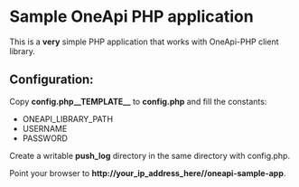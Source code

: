 Sample OneApi PHP application
=============================

This is a **very** simple PHP application that works with OneApi-PHP client library.

Configuration:
--------------

Copy **config.php\_\_TEMPLATE\_\_** to **config.php** and fill the constants:

 * ONEAPI_LIBRARY_PATH
 * USERNAME
 * PASSWORD

Create a writable **push_log** directory in the same directory with config.php.

Point your browser to **http://your_ip_address_here/<path>/oneapi-sample-app**. 

